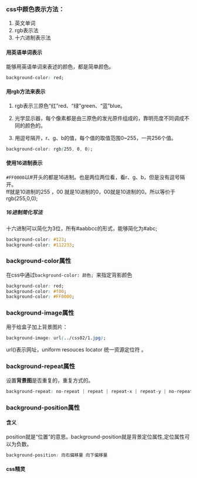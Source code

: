### css中颜色表示方法：
1. 英文单词
2. rgb表示法
3. 十六进制表示法

#### 用英语单词表示
能够用英语单词来表述的颜色，都是简单颜色。

```css
background-color: red;
```

#### 用rgb方法来表示
1. rgb表示三原色“红”red、“绿”green、“蓝”blue。  
2. 光学显示器，每个像素都是由三原色的发光原件组成的，靠明亮度不同调成不同的颜色的。  
3. 用逗号隔开，r、g、b的值，每个值的取值范围0~255，一共256个值。

```css
background-color: rgb(255, 0, 0);
```

#### 使用16进制表示
`#FF0000`以#开头的都是16进制。也是两位两位看，看r、g、b，但是没有逗号隔开。  
ff就是10进制的255 ，00 就是10进制的0，00就是10进制的0。所以等价于rgb(255,0,0);

##### 16进制简化写法
十六进制可以简化为3位，所有#aabbcc的形式，能够简化为#abc;

```css
background-color: #123;
background-color: #112233;
```

### background-color属性
在css中通过`background-color: 颜色; `来指定背影颜色  

```css
background-color: red;
background-color: #f00;
background-color: #FF0000;
```

### background-image属性
用于给盒子加上背景图片：  

```css
background-image: url(../css02/1.jpg);
```

url()表示网址，uniform resouces locator 统一资源定位符。

### background-repeat属性
设置**背景图**是否重复的，重复方式的。

```css
background-repeat: no-repeat | repeat | repeat-x | repeat-y | no-repeat;
```

### background-position属性
#### 含义
position就是“位置”的意思。background-position就是背景定位属性,定位属性可以为负数。  

```css
background-position: 向右偏移量 向下偏移量
```

#### css精灵

